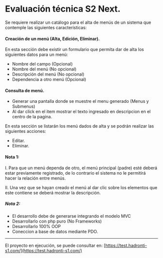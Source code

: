 # Evaluación técnica S2 Next.

Se requiere realizar un catálogo para el alta de menús de un sistema que contemple las siguientes
características:

#### Creación de un menú (Alta, Edición, Eliminar).

En esta sección debe existir un formulario que permita dar de alta los siguientes datos para un menú:

- Nombre del campo (Opcional)
- Nombre del menú (No opcional)
- Descripción del menú (No opcional)
- Dependencia a otro menú (Opcional)

#### Consulta de menú.
- Generar una pantalla donde se muestre el menu generado (Menus y Submenus)
- Al dar click en el item mostrar el texto ingresado en descripcion en el centro de la pagina.

En esta sección se listarán los menú dados de alta y se podrán realizar las siguientes acciones:
- Editar.
- Eliminar.

#### Nota 1:

I. Para que un menú dependa de otro, el menú principal (padre) esté deberá estar previamente
registrado, de lo contrario el sistema no le permitirá hacer la relación entre menús.

II. Una vez que se hayan creado el menú al dar clic sobre los elementos que este contiene se deberá
mostrar la descripción.

##### Nota 2:
- El desarrollo debe de generarse integrando el modelo MVC
- Desarrollarlo con php puro (No Frameworks)
- Desarrollarlo 100% OOP
- Coneccion a base de datos mediante PDO.

___

El proyecto en ejecución, se puede consultar en: [https://test.hadronti-s1.com/](https://test.hadronti-s1.com/)